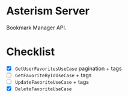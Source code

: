 # Asterism Server

Bookmark Manager API.

# Checklist

- [x] `GetUserFavoritesUseCase` pagination + tags
- [ ] `GetFavoriteByIdUseCase` + tags
- [ ] `UpdateFavoriteUseCase` + tags
- [x] `DeleteFavoriteUseCase`
